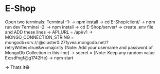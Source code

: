 # E-Shop
Open two terminals: 
  Terminal -1:
    -> npm install
    -> cd E-Shop/client/
    -> npm run dev
  Terminal -2: 
    -> npm install
    -> cd E-Shop/server/
    -> create .env file and ADD these lines
      -> API_URL = /api/v1
      -> MONGO_CONNECTION_STRING = mongodb+srv://<username>:<password>@cluster0.27fyvea.mongodb.net/?retryWrites=true&w=majority   {Note: Add your username and password of MongoDb Collection in this line}
      -> secret = {Note: Keep any random value Ex:sdfngf@g1742He}
    -> npm start

-> Thats it😁
      
